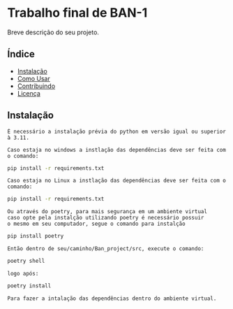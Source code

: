 # Trabalho final de BAN-1

Breve descrição do seu projeto.

## Índice

- [Instalação](#instalação)
- [Como Usar](#como-usar)
- [Contribuindo](#contribuindo)
- [Licença](#licença)

## Instalação
    É necessário a instalação prévia do python em versão igual ou superior à 3.11.

    Caso estaja no windows a instlação das dependências deve ser feita com o comando:

```bash
pip install -r requirements.txt

```

    Caso estaja no Linux a instlação das dependências deve ser feita com o comando:

```bash
pip install -r requirements.txt 

```

    Ou através do poetry, para mais segurança em um ambiente virtual
    caso opte pela instalção utilizando poetry é necessário possuir 
    o mesmo em seu computador, segue o comando para instalção

```bash
pip install poetry
```

    Então dentro de seu/caminho/Ban_project/src, execute o comando:

```bash
poetry shell
```

    logo após:

```bash
poetry install
```
    Para fazer a intalação das dependências dentro do ambiente virtual. 


